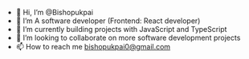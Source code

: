 - 👋 Hi, I’m @Bishopukpai
- 👀 I’m A software developer (Frontend: React developer)
- 🌱 I’m currently building projects with JavaScript and TypeScript
- 💞️ I’m looking to collaborate on more software development projects 
- 📫 How to reach me bishopukpai0@gmail.com 

<!---
Bishopukpai/Bishopukpai is a ✨ special ✨ repository because its `README.md` (this file) appears on your GitHub profile.
You can click the Preview link to take a look at your changes.
--->
